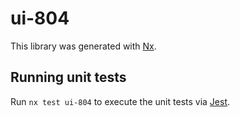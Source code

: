 # ui-804

This library was generated with [Nx](https://nx.dev).

## Running unit tests

Run `nx test ui-804` to execute the unit tests via [Jest](https://jestjs.io).
